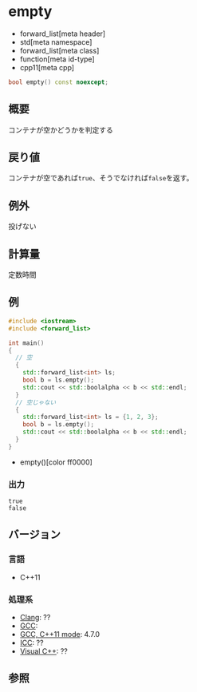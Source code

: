 # empty
* forward_list[meta header]
* std[meta namespace]
* forward_list[meta class]
* function[meta id-type]
* cpp11[meta cpp]

```cpp
bool empty() const noexcept;
```

## 概要
コンテナが空かどうかを判定する


## 戻り値
コンテナが空であれば`true`、そうでなければ`false`を返す。


## 例外
投げない


## 計算量
定数時間


## 例
```cpp example
#include <iostream>
#include <forward_list>

int main()
{
  // 空
  {
    std::forward_list<int> ls;
    bool b = ls.empty();
    std::cout << std::boolalpha << b << std::endl;
  }
  // 空じゃない
  {
    std::forward_list<int> ls = {1, 2, 3};
    bool b = ls.empty();
    std::cout << std::boolalpha << b << std::endl;
  }
}
```
* empty()[color ff0000]

### 出力
```
true
false
```

## バージョン
### 言語
- C++11

### 処理系
- [Clang](/implementation.md#clang): ??
- [GCC](/implementation.md#gcc): 
- [GCC, C++11 mode](/implementation.md#gcc): 4.7.0
- [ICC](/implementation.md#icc): ??
- [Visual C++](/implementation.md#visual_cpp): ??


## 参照


